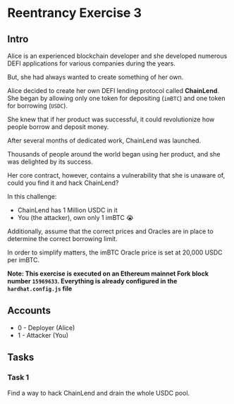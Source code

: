 # Reentrancy Exercise 3

## Intro

Alice is an experienced blockchain developer and she developed numerous DEFI applications for various companies during the years.

But, she had always wanted to create something of her own.

Alice decided to create her own DEFI lending protocol called **ChainLend**.
She began by allowing only one token for depositing (`imBTC`) and one token for borrowing (`USDC`).

She knew that if her product was successful, it could revolutionize how people borrow and deposit money.

After several months of dedicated work, ChainLend was launched.

Thousands of people around the world began using her product, and she was delighted by its success.

Her core contract, however, contains a vulnerability that she is unaware of, could you find it and hack ChainLend?

In this challenge:
* ChainLend has 1 Million USDC in it
* You (the attacker), own only 1 imBTC 😭

Additionally, assume that the correct prices and Oracles are in place to determine the correct borrowing limit.

In order to simplify matters, the imBTC Oracle price is set at 20,000 USDC per imBTC.

**Note: This exercise is executed on an Ethereum mainnet Fork block number `15969633`. Everything is already configured in the `hardhat.config.js` file**

## Accounts
* 0 - Deployer (Alice)
* 1 - Attacker (You)

## Tasks

### Task 1
Find a way to hack ChainLend and drain the whole USDC pool.
